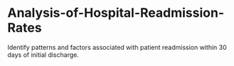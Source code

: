 # Analysis-of-Hospital-Readmission-Rates
Identify patterns and factors associated with patient readmission within 30 days of initial discharge.
